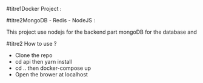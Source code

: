 #titre1Docker Project :

#titre2MongoDB - Redis - NodeJS : 

This project use nodejs for the backend part mongoDB for the database and 


#titre2 How to use ?
* Clone the repo
* cd api then yarn install
* cd .. then docker-compose up
* Open the brower at localhost
